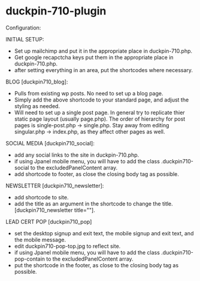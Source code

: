 # duckpin-710-plugin
Configuration:

INITIAL SETUP:
- Set up mailchimp and put it in the appropriate place in duckpin-710.php.
- Get google recapctcha keys put them in the appropriate place in duckpin-710.php.
- after setting everything in an area, put the shortcodes where necessary.

BLOG [duckpin710_blog]:
- Pulls from existing wp posts. No need to set up a blog page.
- Simply add the above shortcode to your standard page, and adjust the styling as needed.
- Will need to set up a single post page. In general try to replicate thier static page layout (usually page.php). The order of hierarchy for post pages is single-post.php -> single.php. Stay away from editing singular.php -> index.php, as they affect other pages as well.

SOCIAL MEDIA [duckpin710_social]:
- add any social links to the site in duckpin-710.php.
- if using Jpanel mobile menu, you will have to add the class .duckpin710-social to the excludedPanelContent array.
- add shortcode to footer, as close the closing body tag as possible.

NEWSLETTER [duckpin710_newsletter]:
- add shortcode to site.
- add the title as an argument in the shortcode to change the title. [duckpin710_newsletter title=""].

LEAD CERT POP [duckpin710_pop]
- set the desktop signup and exit text, the mobile signup and exit text, and the mobile message.
- edit duckpin710-pop-top.jpg to reflect site.
- if using Jpanel mobile menu, you will have to add the class .duckpin710-pop-contain to the excludedPanelContent array.
- put the shortcode in the footer, as close to the closing body tag as possible.
